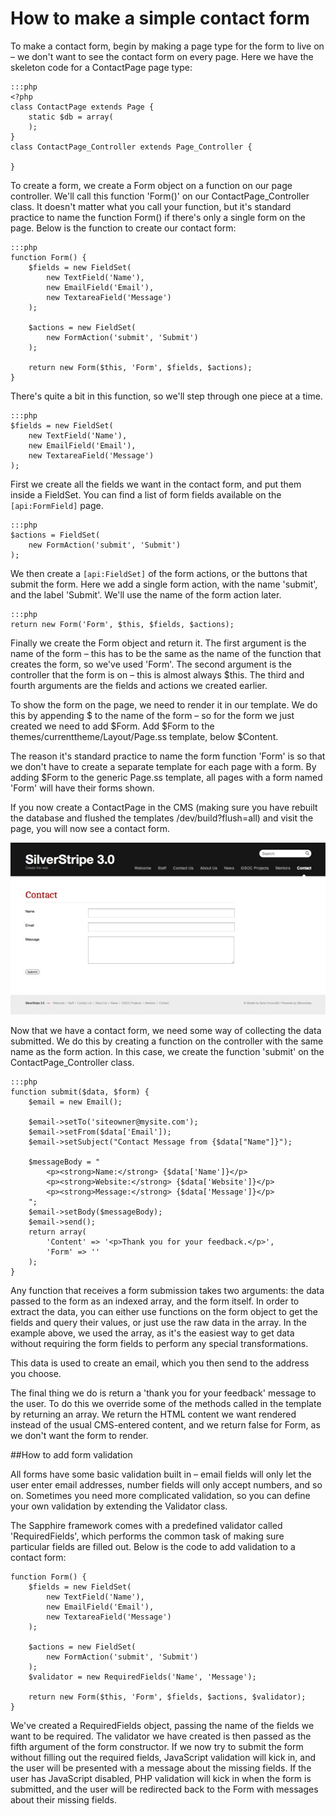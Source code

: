 # How to make a simple contact form

To make a contact form, begin by making a page type for the form to live on – we don't want to see the contact form on every page. Here we have the skeleton code for a ContactPage page type:

	:::php
	<?php
	class ContactPage extends Page {
		static $db = array(
		);
	}
	class ContactPage_Controller extends Page_Controller {

	}

To create a form, we create a Form object on a function on our page controller. We'll call this function 'Form()' on our ContactPage_Controller class. It doesn't matter what you call your function, but it's standard practice to name the function Form() if there's only a single form on the page. Below is the function to create our contact form:

	:::php
	function Form() { 
		$fields = new FieldSet( 
			new TextField('Name'), 
			new EmailField('Email'), 
			new TextareaField('Message')
		); 
		 
		$actions = new FieldSet( 
			new FormAction('submit', 'Submit') 
		); 
		 
		return new Form($this, 'Form', $fields, $actions); 
	}

There's quite a bit in this function, so we'll step through one piece at a time.

	:::php
	$fields = new FieldSet(
		new TextField('Name'),
		new EmailField('Email'),
		new TextareaField('Message')
	);

First we create all the fields we want in the contact form, and put them inside a FieldSet. You can find a list of form fields available on the `[api:FormField]` page.   

	:::php
	$actions = FieldSet(
		new FormAction('submit', 'Submit')
	);

We then create a `[api:FieldSet]` of the form actions, or the buttons that submit the form. Here we add a single form action, with the name 'submit', and the label 'Submit'. We'll use the name of the form action later.

	:::php
	return new Form('Form', $this, $fields, $actions);

Finally we create the Form object and return it. The first argument is the name of the form – this has to be the same as the name of the function that creates the form, so we've used 'Form'. The second argument is the controller that the form is on – this is almost always $this. The third and fourth arguments are the fields and actions we created earlier.

To show the form on the page, we need to render it in our template. We do this by appending $ to the name of the form – so for the form we just created we need to add $Form. Add $Form to the themes/currenttheme/Layout/Page.ss template, below $Content.

The reason it's standard practice to name the form function 'Form' is so that we don't have to create a separate template for each page with a form. By adding $Form to the generic Page.ss template, all pages with a form named 'Form' will have their forms shown.

If you now create a ContactPage in the CMS (making sure you have rebuilt the database and flushed the templates /dev/build?flush=all) and visit the page, you will now see a contact form.

![](../_images/howto_contactForm.jpg)


Now that we have a contact form, we need some way of collecting the data submitted. We do this by creating a function on the controller with the same name as the form action. In this case, we create the function 'submit' on the ContactPage_Controller class.

	:::php
	function submit($data, $form) { 
		$email = new Email(); 
		 
		$email->setTo('siteowner@mysite.com'); 
		$email->setFrom($data['Email']); 
		$email->setSubject("Contact Message from {$data["Name"]}"); 
		 
		$messageBody = " 
			<p><strong>Name:</strong> {$data['Name']}</p> 
			<p><strong>Website:</strong> {$data['Website']}</p> 
			<p><strong>Message:</strong> {$data['Message']}</p> 
		"; 
		$email->setBody($messageBody); 
		$email->send(); 
		return array(
			'Content' => '<p>Thank you for your feedback.</p>',
			'Form' => ''
		);
	}

Any function that receives a form submission takes two arguments: the data passed to the form as an indexed array, and the form itself. In order to extract the data, you can either use functions on the form object to get the fields and query their values, or just use the raw data in the array. In the example above, we used the array, as it's the easiest way to get data without requiring the form fields to perform any special transformations.

This data is used to create an email, which you then send to the address you choose.

The final thing we do is return a 'thank you for your feedback' message to the user. To do this we override some of the methods called in the template by returning an array. We return the HTML content we want rendered instead of the usual CMS-entered content, and we return false for Form, as we don't want the form to render.


##How to add form validation

All forms have some basic validation built in – email fields will only let the user enter email addresses, number fields will only accept numbers, and so on. Sometimes you need more complicated validation, so you can define your own validation by extending the Validator class.

The Sapphire framework comes with a predefined validator called 'RequiredFields', which performs the common task of making sure particular fields are filled out. Below is the code to add validation to a contact form:

	function Form() { 
		$fields = new FieldSet( 
			new TextField('Name'), 
			new EmailField('Email'), 
			new TextareaField('Message')
		); 
		 
		$actions = new FieldSet( 
			new FormAction('submit', 'Submit') 
		); 
		$validator = new RequiredFields('Name', 'Message');
		 
		return new Form($this, 'Form', $fields, $actions, $validator); 
	}

We've created a RequiredFields object, passing the name of the fields we want to be required. The validator we have created is then passed as the fifth argument of the form constructor. If we now try to submit the form without filling out the required fields, JavaScript validation will kick in, and the user will be presented with a message about the missing fields. If the user has JavaScript disabled, PHP validation will kick in when the form is submitted, and the user will be redirected back to the Form with messages about their missing fields.

